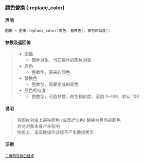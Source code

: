 ### 颜色替换 (**:replace\_color**)


#### 声明
```lua
图像 = 图像:replace_color(原色, 替换色[, 原色相似度])
```


#### 参数及返回值
> - 图像
>   - 图片对象，当前操作的图片对象
> - 原色
>   - 整数型，原来的颜色
> - 替换色
>   - 整数型，需要变成的颜色
> - 原色相似度
>   - 整数型，可选参数，颜色相似度，范围 0~100，默认 100


#### 说明
> 将图片对象上某种颜色 (或及近似色) 替换为另外的颜色  
> 会对对象本身产生影响  
> 性能上，该函数操作过程不产生数据拷贝  


#### 示例  
[`二维码背景色替换`](/Handbook/utils/utils.qr_encode.md)  

